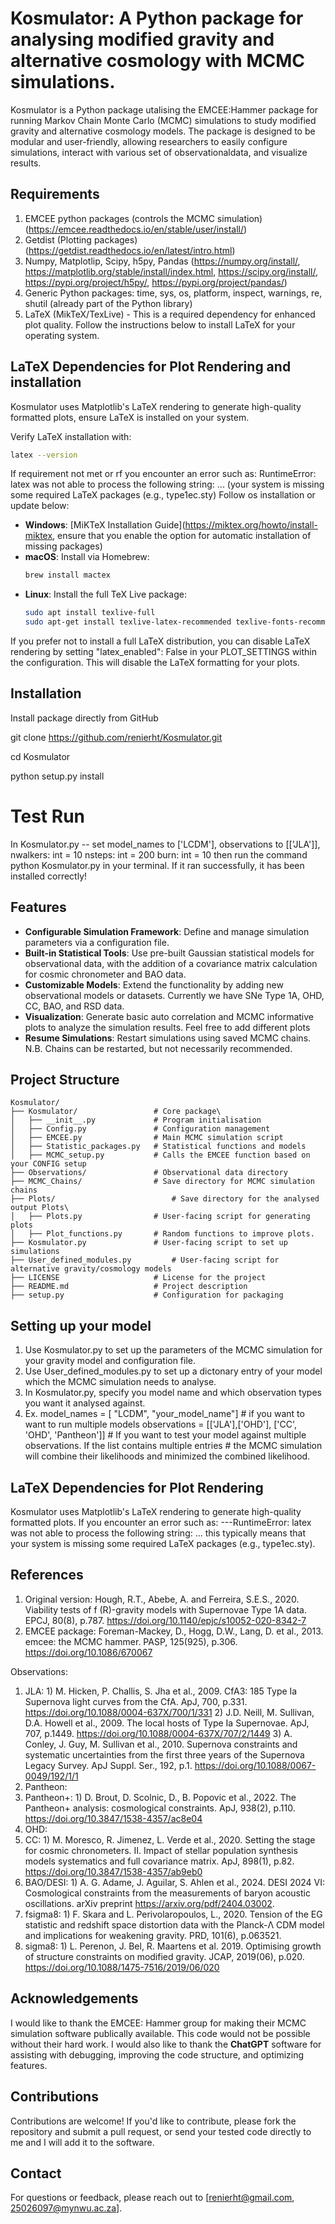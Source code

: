 # Kosmulator: A Python package for analysing modified gravity and alternative cosmology with MCMC simulations.
Kosmulator is a Python package utalising the EMCEE:Hammer package for running Markov Chain Monte Carlo (MCMC) simulations to study modified gravity and alternative cosmology models. 
The package is designed to be modular and user-friendly, allowing researchers to easily configure simulations, interact with various set of 
observationaldata, and visualize results.

## Requirements
1) EMCEE python packages (controls the MCMC simulation) (https://emcee.readthedocs.io/en/stable/user/install/)
2) Getdist (Plotting packages) (https://getdist.readthedocs.io/en/latest/intro.html)
3) Numpy, Matplotlip, Scipy, h5py, Pandas (https://numpy.org/install/, https://matplotlib.org/stable/install/index.html, https://scipy.org/install/, https://pypi.org/project/h5py/, https://pypi.org/project/pandas/)
4) Generic Python packages: time, sys, os, platform, inspect, warnings, re, shutil (already part of the Python library)
5) LaTeX (MikTeX/TexLive) - This is a required dependency for enhanced plot quality. Follow the instructions below to install LaTeX for your operating system.

## LaTeX Dependencies for Plot Rendering and installation
Kosmulator uses Matplotlib's LaTeX rendering to generate high-quality formatted plots, ensure LaTeX is installed on your system.

Verify LaTeX installation with:
```bash
latex --version
```


If requirement not met or rf you encounter an error such as:
RuntimeError: latex was not able to process the following string: ... (your system is missing some required LaTeX packages (e.g., type1ec.sty)
Follow os installation or update below:
- **Windows**: [MiKTeX Installation Guide](https://miktex.org/howto/install-miktex, ensure that you enable the option for automatic installation of missing packages)
- **macOS**: Install via Homebrew:
  ```bash
  brew install mactex
  ```
- **Linux**: Install the full TeX Live package:
  ```bash
  sudo apt install texlive-full
  sudo apt-get install texlive-latex-recommended texlive-fonts-recommended (if missing packages are required)
  ```
If you prefer not to install a full LaTeX distribution, you can disable LaTeX rendering by setting "latex_enabled": False in your PLOT_SETTINGS within the configuration. This will disable the LaTeX formatting for your plots.

## Installation 
Install package directly from GitHub

git clone https://github.com/renierht/Kosmulator.git

cd Kosmulator

python setup.py install

# Test Run
In Kosmulator.py --  set model_names to ['LCDM'], 
					 observations to [['JLA']], 
					 nwalkers: int = 10 
					 nsteps: int = 200 
					 burn: int = 10
then run the command python Kosmulator.py in your terminal. If it ran successfully, it has been installed correctly!

## Features

- **Configurable Simulation Framework**: Define and manage simulation parameters via a configuration file.
- **Built-in Statistical Tools**: Use pre-built Gaussian statistical models for observational data, with the addition of a covariance matrix calculation for cosmic chronometer and BAO data.
- **Customizable Models**: Extend the functionality by adding new observational models or datasets. Currently we have SNe Type 1A, OHD, CC, BAO, and RSD data.
- **Visualization**: Generate basic auto correlation and MCMC informative plots to analyze the simulation results. Feel free to add different plots
- **Resume Simulations**: Restart simulations using saved MCMC chains. N.B. Chains can be restarted, but not necessarily recommended.


## Project Structure

```plaintext
Kosmulator/
├── Kosmulator/          		# Core package\
│   ├── __init__.py            	# Program initialisation	
│   ├── Config.py            	# Configuration management
│   ├── EMCEE.py             	# Main MCMC simulation script
│   ├── Statistic_packages.py   # Statistical functions and models
│   ├── MCMC_setup.py   		# Calls the EMCEE function based on your CONFIG setup
├── Observations/            	# Observational data directory
├── MCMC_Chains/             	# Save directory for MCMC simulation chains
├── Plots/          				# Save directory for the analysed output Plots\
│   ├── Plots.py                # User-facing script for generating plots
│   ├── Plot_functions.py       # Random functions to improve plots.	
├── Kosmulator.py  				# User-facing script to set up simulations
├── User_defined_modules.py       	# User-facing script for alternative gravity/cosmology models
├── LICENSE                  	# License for the project
├── README.md                	# Project description
├── setup.py                 	# Configuration for packaging
```

## Setting up your model
1) Use Kosmulator.py to set up the parameters of the MCMC simulation for your gravity model and configuration file.
2) Use User_defined_modules.py to set up a dictonary entry of your model which the MCMC simulation needs to analyse.
3) In Kosmulator.py, specify you model name and which observation types you want it analysed against.
4) Ex.  	model_names = [ "LCDM", "your_model_name"] # if you want to want to run multiple models
			observations = [['JLA'],['OHD'], ['CC', 'OHD', 'Pantheon']] 
		# If you want to test your model against multiple observations. If the list contains multiple entries
		# the MCMC simulation will combine their likelihoods and minimized the combined likelihood.

## LaTeX Dependencies for Plot Rendering
Kosmulator uses Matplotlib's LaTeX rendering to generate high-quality formatted plots. If you encounter an error such as:
---RuntimeError: latex was not able to process the following string: ...
this typically means that your system is missing some required LaTeX packages (e.g., type1ec.sty).	

## References
1) Original version: 	Hough, R.T., Abebe, A. and Ferreira, S.E.S., 2020. Viability tests of f (R)-gravity models with Supernovae Type 1A data. EPCJ, 80(8), p.787. https://doi.org/10.1140/epjc/s10052-020-8342-7
2) EMCEE package: 		Foreman-Mackey, D., Hogg, D.W., Lang, D. et al., 2013. emcee: the MCMC hammer. PASP, 125(925), p.306. https://doi.org/10.1086/670067

Observations:

1) JLA: 				1) M. Hicken, P. Challis, S. Jha et al., 2009. CfA3: 185 Type Ia Supernova light curves from the CfA. ApJ, 700, p.331. https://doi.org/10.1088/0004-637X/700/1/331
						2) J.D. Neill, M. Sullivan, D.A. Howell et al., 2009. The local hosts of Type Ia Supernovae. ApJ, 707, p.1449. https://doi.org/10.1088/0004-637X/707/2/1449
						3) A. Conley, J. Guy, M. Sullivan et al., 2010. Supernova constraints and systematic uncertainties from the first three years of the Supernova Legacy Survey. ApJ Suppl. Ser., 192, p.1. https://doi.org/10.1088/0067-0049/192/1/1
2) Pantheon:	
3) Pantheon+: 			1) D. Brout, D. Scolnic, D., B. Popovic et al., 2022. The Pantheon+ analysis: cosmological constraints. ApJ, 938(2), p.110. https://doi.org/10.3847/1538-4357/ac8e04
4) OHD:
5) CC:					1) M. Moresco, R. Jimenez, L. Verde et al., 2020. Setting the stage for cosmic chronometers. II. Impact of stellar population synthesis models systematics and full covariance matrix. ApJ, 898(1), p.82.  https://doi.org/10.3847/1538-4357/ab9eb0
6) BAO/DESI:			1) A. G. Adame, J. Aguilar, S. Ahlen et al., 2024. DESI 2024 VI: Cosmological constraints from the measurements of baryon acoustic oscillations. arXiv preprint https://arxiv.org/pdf/2404.03002.
6) fsigma8:				1) F. Skara and L. Perivolaropoulos, L., 2020. Tension of the EG statistic and redshift space distortion data with the Planck-Λ CDM model and implications for weakening gravity. PRD, 101(6), p.063521.
7) sigma8:				1) L. Perenon, J. Bel, R. Maartens et al. 2019. Optimising growth of structure constraints on modified gravity. JCAP, 2019(06), p.020. https://doi.org/10.1088/1475-7516/2019/06/020

## Acknowledgements
I would like to thank the EMCEE: Hammer group for making their MCMC simulation software publically available. This code would not be possible without their hard work. I would also like to thank the **ChatGPT** software for assisting with debugging, improving the code structure, and optimizing features.

## Contributions
Contributions are welcome! If you'd like to contribute, please fork the repository and submit a pull request, or send your tested code directly to me and I will add it to the software.

## Contact
For questions or feedback, please reach out to [renierht@gmail.com, 25026097@mynwu.ac.za].
